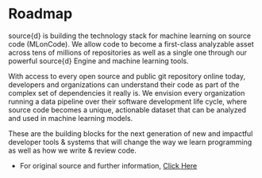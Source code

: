 # Roadmap

source{d} is building the technology stack for machine learning on source code (MLonCode).
We allow code to become a first-class analyzable asset across tens of millions of repositories as well as a single one through our powerful source{d} Engine and machine learning tools.

With access to every open source and public git repository online today, developers and organizations can understand their code as part of the complex set of dependencies it really is. We envision every organization running a data pipeline over their software development life cycle, where source code becomes a unique, actionable dataset that can be analyzed and used in machine learning models.

These are the building blocks for the next generation of new and impactful developer tools & systems that will change the way we learn programming as well as how we write & review code.

* For original source and further information, <a href="https://sourced.tech/company/#roadmap">Click Here</a>
